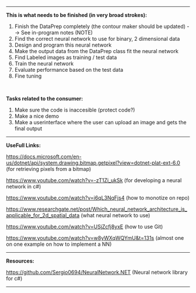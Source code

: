 -----------------------------------------------------------------------------------------------------------------------------------------


**This is what needs to be finished (in very broad strokes):**

1. Finish the DataPrep completely (the contour maker should be updated) --> See in-program notes (NOTE)
2. Find the correct neural network to use for binary, 2 dimensional data
3. Design and program this neural network
4. Make the output data from the DataPrep class fit the neural network
5. Find Labeled images as training / test data
6. Train the neural network
7. Evaluate performance based on the test data
8. Fine tuning

<br/>

**Tasks related to the consumer:**

1. Make sure the code is inaccesible (protect code?)
2. Make a nice demo
3. Make a userinterface where the user can upload an image and gets the final output

-----------------------------------------------------------------------------------------------------------------------------------------


**UseFull Links:**

https://docs.microsoft.com/en-us/dotnet/api/system.drawing.bitmap.getpixel?view=dotnet-plat-ext-6.0       (for retrieving pixels from a bitmap)

https://www.youtube.com/watch?v=-zT1Zi_ukSk                                                               (for developing a neural network in c#)

https://www.youtube.com/watch?v=i6qL3NqFjs4                                                               (how to monotize on repo)

https://www.researchgate.net/post/Which_neural_network_architecture_is_applicable_for_2d_spatial_data     (what neural network to use)

https://www.youtube.com/watch?v=USjZcfj8yxE                                                               (how to use Git)

https://www.youtube.com/watch?v=w8yWXqWQYmU&t=131s                                                        (almost one on one example on how to implement a NN)

-----------------------------------------------------------------------------------------------------------------------------------------


**Resources:**

https://github.com/Sergio0694/NeuralNetwork.NET                                                           (Neural network library for c#)

-----------------------------------------------------------------------------------------------------------------------------------------

